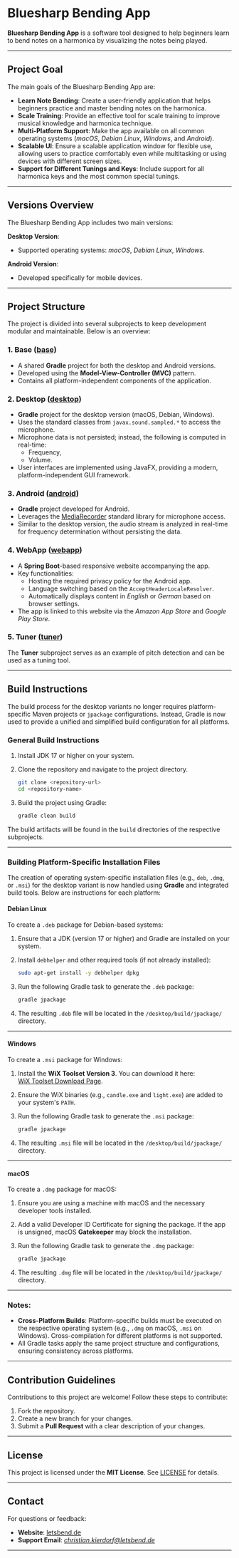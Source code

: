 # Bluesharp Bending App

**Bluesharp Bending App** is a software tool designed to help beginners learn to bend notes on a harmonica by visualizing the notes being played.

---

## Project Goal

The main goals of the Bluesharp Bending App are:

- **Learn Note Bending**: Create a user-friendly application that helps beginners practice and master bending notes on the harmonica.
- **Scale Training**: Provide an effective tool for scale training to improve musical knowledge and harmonica technique.
- **Multi-Platform Support**: Make the app available on all common operating systems (*macOS*, *Debian Linux*, *Windows*, and *Android*).
- **Scalable UI**: Ensure a scalable application window for flexible use, allowing users to practice comfortably even while multitasking or using devices with different screen sizes.
- **Support for Different Tunings and Keys**: Include support for all harmonica keys and the most common special tunings.

---

## Versions Overview

The Bluesharp Bending App includes two main versions:

**Desktop Version**:

  - Supported operating systems: *macOS*, *Debian Linux*, *Windows*.

**Android Version**:

  - Developed specifically for mobile devices.

---

## Project Structure

The project is divided into several subprojects to keep development modular and maintainable. Below is an overview:

### 1. **Base** ([base](base))

- A shared **Gradle** project for both the desktop and Android versions.
- Developed using the **Model-View-Controller (MVC)** pattern.
- Contains all platform-independent components of the application.

### 2. **Desktop** ([desktop](desktop))

- **Gradle** project for the desktop version (macOS, Debian, Windows).
- Uses the standard classes from `javax.sound.sampled.*` to access the microphone.
- Microphone data is not persisted; instead, the following is computed in real-time:
  - Frequency,
  - Volume.
- User interfaces are implemented using JavaFX, providing a modern, platform-independent GUI framework.

### 3. **Android** ([android](android))

- **Gradle** project developed for Android.
- Leverages the [MediaRecorder](https://developer.android.com/reference/android/media/MediaRecorder) standard library for microphone access.
- Similar to the desktop version, the audio stream is analyzed in real-time for frequency determination without persisting the data.

### 4. **WebApp** ([webapp](webapp))

- A **Spring Boot**-based responsive website accompanying the app.
- Key functionalities:
  - Hosting the required privacy policy for the Android app.
  - Language switching based on the `AcceptHeaderLocaleResolver`.
  - Automatically displays content in *English* or *German* based on browser settings.
- The app is linked to this website via the *Amazon App Store* and *Google Play Store*.

### 5. **Tuner** ([tuner](tuner))

The **Tuner** subproject serves as an example of pitch detection and can be used as a tuning tool.


---

## Build Instructions

The build process for the desktop variants no longer requires platform-specific Maven projects or `jpackage` configurations. Instead, Gradle is now used to provide a unified and simplified build configuration for all platforms.

### General Build Instructions

1. Install JDK 17 or higher on your system.
2. Clone the repository and navigate to the project directory.

   ```bash
   git clone <repository-url>
   cd <repository-name>
   ```

3. Build the project using Gradle:

   ```bash
   gradle clean build
   ```

The build artifacts will be found in the `build` directories of the respective subprojects.

---

### Building Platform-Specific Installation Files

The creation of operating system-specific installation files (e.g., `deb`, `.dmg`, or `.msi`) for the desktop variant is now handled using **Gradle** and integrated build tools. Below are instructions for each platform:

#### **Debian Linux**

To create a `.deb` package for Debian-based systems:

1. Ensure that a JDK (version 17 or higher) and Gradle are installed on your system.
2. Install `debhelper` and other required tools (if not already installed):

   ```bash
   sudo apt-get install -y debhelper dpkg
   ```

3. Run the following Gradle task to generate the `.deb` package:

   ```bash
   gradle jpackage
   ```

4. The resulting `.deb` file will be located in the `/desktop/build/jpackage/` directory.

---

#### **Windows**

To create a `.msi` package for Windows:

1. Install the **WiX Toolset Version 3**. You can download it here:  
   [WiX Toolset Download Page](https://github.com/wixtoolset/wix3/releases).

2. Ensure the WiX binaries (e.g., `candle.exe` and `light.exe`) are added to your system's `PATH`.

3. Run the following Gradle task to generate the `.msi` package:

   ```bash
   gradle jpackage
   ```

4. The resulting `.msi` file will be located in the `/desktop/build/jpackage/` directory.

---

#### **macOS**

To create a `.dmg` package for macOS:

1. Ensure you are using a machine with macOS and the necessary developer tools installed.
2. Add a valid Developer ID Certificate for signing the package. If the app is unsigned, macOS **Gatekeeper** may block the installation.
3. Run the following Gradle task to generate the `.dmg` package:

   ```bash
   gradle jpackage
   ```

4. The resulting `.dmg` file will be located in the `/desktop/build/jpackage/` directory.

---

### Notes:

- **Cross-Platform Builds**: Platform-specific builds must be executed on the respective operating system (e.g., `.dmg` on macOS, `.msi` on Windows). Cross-compilation for different platforms is not supported.
- All Gradle tasks apply the same project structure and configurations, ensuring consistency across platforms.

---

## Contribution Guidelines

Contributions to this project are welcome! Follow these steps to contribute:

1. Fork the repository.
2. Create a new branch for your changes.
3. Submit a **Pull Request** with a clear description of your changes.

---

## License

This project is licensed under the **MIT License**. See [LICENSE](LICENSE) for details.

---

## Contact

For questions or feedback:

- **Website**: [letsbend.de](https://www.letsbend.de)
- **Support Email**: *christian.kierdorf@letsbend.de*

---

